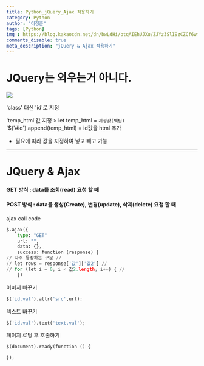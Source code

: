 ```yaml
---
title: Python_jQuery_Ajax 적용하기
category: Python
author: "이정훈"
tags: [Python]
img : https://blog.kakaocdn.net/dn/bwLdHi/btqAIEhUJXu/ZJYz3SlI9zCZCf6wmKYlBK/img.png
comments_disable: true
meta_description: "jQuery & Ajax 적용하기"
---
```


# JQuery는 외우는거 아니다.

![](https://i.imgur.com/kDhijQV.png)

'class' 대신 'id'로 지정

'temp_html'값 지정 > let temp_html = `지정값(백팁)`  
'$('#id').append(temp_html) = id값을 html 추가  
* 필요에 따라 값을 지정하여 넣고 빼고 가능

***

# JQuery & Ajax

#### GET 방식 : data를 조회(read) 요청 할 때

#### POST 방식 : data를 생성(Create), 변경(update), 삭제(delete) 요청 할 때

ajax call code

```python
$.ajax({
	type: "GET"
    url: "",
    data: {},
    success: function (response) {
// 자주 등장하는 구문 //
// let rows = response['값']['값2'] //
// for (let i = 0; i < 값2.length; i++) { //
	})
```

이미지 바꾸기

```python
$('id.val').attr('src',url);
```

텍스트 바꾸기

```python
$('id.val').text('text.val');
```

페이지 로딩 후 호출하기

```python
$(document).ready(function () { 

});
```